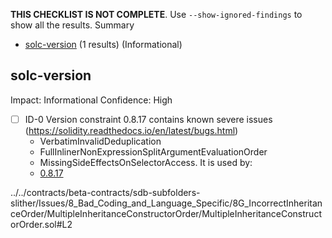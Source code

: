 **THIS CHECKLIST IS NOT COMPLETE**. Use `--show-ignored-findings` to show all the results.
Summary
 - [solc-version](#solc-version) (1 results) (Informational)
## solc-version
Impact: Informational
Confidence: High
 - [ ] ID-0
Version constraint 0.8.17 contains known severe issues (https://solidity.readthedocs.io/en/latest/bugs.html)
	- VerbatimInvalidDeduplication
	- FullInlinerNonExpressionSplitArgumentEvaluationOrder
	- MissingSideEffectsOnSelectorAccess.
It is used by:
	- [0.8.17](../../contracts/beta-contracts/sdb-subfolders-slither/Issues/8_Bad_Coding_and_Language_Specific/8G_IncorrectInheritanceOrder/MultipleInheritanceConstructorOrder/MultipleInheritanceConstructorOrder.sol#L2)

../../contracts/beta-contracts/sdb-subfolders-slither/Issues/8_Bad_Coding_and_Language_Specific/8G_IncorrectInheritanceOrder/MultipleInheritanceConstructorOrder/MultipleInheritanceConstructorOrder.sol#L2


